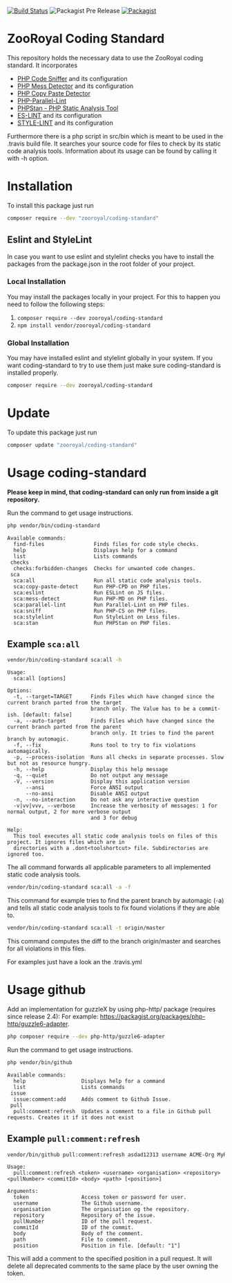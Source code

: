 
[![Build Status](https://img.shields.io/travis/ZooRoyal/coding-standard/master.svg?longCache=true&style=for-the-badge)](https://travis-ci.org/ZooRoyal/coding-standard) ![Packagist Pre Release](https://img.shields.io/packagist/v/ZooRoyal/coding-standard.svg?longCache=true&style=for-the-badge)
 [![Packagist](https://img.shields.io/packagist/l/ZooRoyal/coding-standard.svg?longCache=true&style=for-the-badge)]()


# ZooRoyal Coding Standard

This repository holds the necessary data to use the ZooRoyal coding standard. It incorporates
* [PHP Code Sniffer](https://github.com/squizlabs/PHP_CodeSniffer) and its configuration
* [PHP Mess Detector](https://github.com/phpmd/phpmd) and its configuration
* [PHP Copy Paste Detector](https://github.com/sebastianbergmann/phpcpd)
* [PHP-Parallel-Lint](https://github.com/JakubOnderka/PHP-Parallel-Lint)
* [PHPStan - PHP Static Analysis Tool](https://github.com/phpstan/phpstan)
* [ES-LINT](https://github.com/eslint/eslint) and its configuration
* [STYLE-LINT](https://github.com/stylelint/stylelint) and its configuration

Furthermore there is a php script in src/bin which is meant to be used in the .travis build file. It searches your source code for files to check by its static code analysis tools. Information about its usage can be found by calling it with -h option.

# Installation

To install this package just run

```bash
composer require --dev "zooroyal/coding-standard"
```

## Eslint and StyleLint

In case you want to use eslint and stylelint checks you have to install the packages from the package.json in the root folder of your project.

### Local Installation

You may install the packages locally in your project. For this to happen you need to follow the following  steps:

1. `composer require --dev zooroyal/coding-standard`
2. `npm install vendor/zooroyal/coding-standard`

### Global Installation

You may have installed eslint and stylelint globally in your system. If you want coding-standard to try to use them
 just make sure coding-standard is installed properly.

```bash
composer require --dev zooroyal/coding-standard
```

# Update

To update this package just run

```bash
composer update "zooroyal/coding-standard"
```

# Usage coding-standard

**Please keep in mind, that coding-standard can only run from inside a git 
repository.**

Run the command to get usage instructions. 
```bash
php vendor/bin/coding-standard
```
```
Available commands:
  find-files                Finds files for code style checks.
  help                      Displays help for a command
  list                      Lists commands
 checks
  checks:forbidden-changes  Checks for unwanted code changes.
 sca
  sca:all                   Run all static code analysis tools.
  sca:copy-paste-detect     Run PHP-CPD on PHP files.
  sca:eslint                Run ESLint on JS files.
  sca:mess-detect           Run PHP-MD on PHP files.
  sca:parallel-lint         Run Parallel-Lint on PHP files.
  sca:sniff                 Run PHP-CS on PHP files.
  sca:stylelint             Run StyleLint on Less files.
  sca:stan                  Run PHPStan on PHP files.
```

## Example `sca:all`

```bash
vendor/bin/coding-standard sca:all -h
```
```
Usage:
  sca:all [options]

Options:
  -t, --target=TARGET      Finds Files which have changed since the current branch parted from the target 
                           branch only. The Value has to be a commit-ish. [default: false]
  -a, --auto-target        Finds Files which have changed since the current branch parted from the parent 
                           branch only. It tries to find the parent branch by automagic.
  -f, --fix                Runs tool to try to fix violations automagically.
  -p, --process-isolation  Runs all checks in separate processes. Slow but not as resource hungry.
  -h, --help               Display this help message
  -q, --quiet              Do not output any message
  -V, --version            Display this application version
      --ansi               Force ANSI output
      --no-ansi            Disable ANSI output
  -n, --no-interaction     Do not ask any interactive question
  -v|vv|vvv, --verbose     Increase the verbosity of messages: 1 for normal output, 2 for more verbose output 
                           and 3 for debug

Help:
  This tool executes all static code analysis tools on files of this project. It ignores files which are in 
  directories with a .dont<toolshortcut> file. Subdirectories are ignored too.
```

The all command forwards all applicable parameters to all implemented static code analysis tools.

```bash
vendor/bin/coding-standard sca:all -a -f
```

This command for example tries to find the parent branch by automagic (-a) and tells all static code analysis 
tools to fix found violations if they are able to.

```bash
vendor/bin/coding-standard sca:all -t origin/master
```

This command computes the diff to the branch origin/master and searches for all violations in this files.

For examples just have a look an the .travis.yml

# Usage github

Add an implementation for guzzleX by using php-http/ package (requires since release 2.4): 
For example: https://packagist.org/packages/php-http/guzzle6-adapter.

```bash
php composer require --dev php-http/guzzle6-adapter
```


Run the command to get usage instructions. 
```bash
php vendor/bin/github
```
```
Available commands:
  help                  Displays help for a command
  list                  Lists commands
 issue
  issue:comment:add     Adds comment to Github Issue.
 pull
  pull:comment:refresh  Updates a comment to a file in Github pull requests. Creates it if it does not exist
```

## Example `pull:comment:refresh`

```bash
vendor/bin/github pull:comment:refresh asdad12313 username ACME-Org MyRepository 12341 as123asd "Hey Guys" "./myFile.txt" 1
```

```
Usage:
  pull:comment:refresh <token> <username> <organisation> <repository> <pullNumber> <commitId> <body> <path> [<position>]

Arguments:
  token                 Access token or password for user.
  username              The Github username.
  organisation          The organisation og the repository.
  repository            Repository of the issue.
  pullNumber            ID of the pull request.
  commitId              ID of the commit.
  body                  Body of the comment.
  path                  File to comment.
  position              Position in file. [default: "1"]
```

This will add a comment to the specified position in a pull request. It will delete all deprecated comments to the same 
place by the user owning the token.

